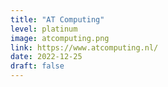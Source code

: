 ```yaml
---
title: "AT Computing"
level: platinum
image: atcomputing.png
link: https://www.atcomputing.nl/
date: 2022-12-25
draft: false
---
```



